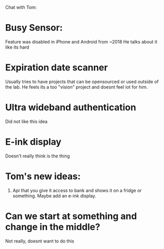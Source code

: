 Chat with Tom:

Busy Sensor:
==================
Feature was disabled in iPhone and Android from ~2018
He talks about it like its hard


Expiration date scanner
===================
Usually tries to have projects that can be opensourced or used outside of the lab.
He feels its a too "vision" project and doesnt feel iot for him.


Ultra wideband authentication
===================
Did not like this idea


E-ink display
===================
Doesn't really think is the thing


Tom's new ideas:
===================
1. Api that you give it access to bank and shows it on a fridge or something. Maybe add an e-ink display.



Can we start at something and change in the middle?
===================================
Not really, doesnt want to do this